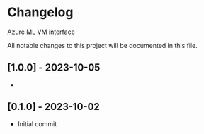 # Changelog

Azure ML VM interface

All notable changes to this project will be documented in this file.

## [1.0.0] - 2023-10-05
* 

## [0.1.0] - 2023-10-02
* Initial commit
